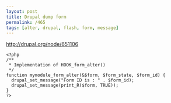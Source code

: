 ```yaml
---
layout: post
title: Drupal dump form
permalink: /465
tags: [alter, drupal, flash, form, message]
---
```


http://drupal.org/node/651106

    <?php
    /**
     * Implementation of HOOK_form_alter()
     */
    function mymodule_form_alter(&$form, $form_state, $form_id) {
      drupal_set_message("Form ID is : " . $form_id);
      drupal_set_message(print_R($form, TRUE));
    }
    ?>
